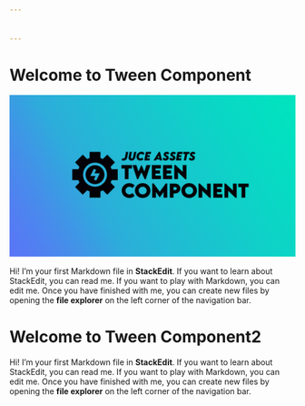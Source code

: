 ```yaml
---


---
```


<h1 id="welcome-to-tween-component">Welcome to Tween Component</h1>
<p><img src="https://github.com/Juce-Assets/Juce-TweenPlayer/blob/develop/Misc/Logo.png" alt="Logo"></p>
<p>Hi! I’m your first Markdown file in <strong>StackEdit</strong>. If you want to learn about StackEdit, you can read me. If you want to play with Markdown, you can edit me. Once you have finished with me, you can create new files by opening the <strong>file explorer</strong> on the left corner of the navigation bar.</p>
<h1 id="welcome-to-tween-component2">Welcome to Tween Component2</h1>
<p>Hi! I’m your first Markdown file in <strong>StackEdit</strong>. If you want to learn about StackEdit, you can read me. If you want to play with Markdown, you can edit me. Once you have finished with me, you can create new files by opening the <strong>file explorer</strong> on the left corner of the navigation bar.</p>

